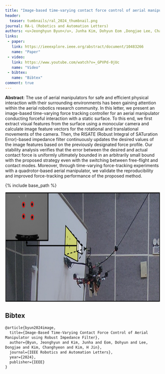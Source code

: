 ```yaml
---
title: "Image-based time-varying contact force control of aerial manipulator using robust impedance filter"
header:
  teaser: tumbnails/ral_2024_thumbnail.png
journal: RA-L (Robotics and Automation Letters)
authors: <u>Jeonghyun Byun</u>, Junha Kim, Dohyun Eom ,Dongjae Lee, Changhyeon Kim, and H. Jin Kim
links:
 - paper:
   link: https://ieeexplore.ieee.org/abstract/document/10483266
   name: "Paper"
 - video:
   link: https://www.youtube.com/watch?v=_GPVPd-0jUc
   name: "Video"
 - bibtex: 
   name: "Bibtex"
comment: true
---
```


**Abstract**: The use of aerial manipulators for safe and efficient physical interaction with their surrounding environments has been gaining attention within the aerial robotics research community. In this letter, we present an image-based time-varying force tracking controller for an aerial manipulator conducting forceful interaction with a static surface. To this end, we first extract visual features from the surface using a monocular camera and calculate image feature vectors for the rotational and translational movements of the camera. Then, the RISATE (Robust Integral of SATuration Error)-based impedance filter continuously updates the desired values of the image features based on the previously designated force profile. Our stability analysis verifies that the error between the desired and actual contact force is uniformly ultimately bounded in an arbitrarily small bound with the proposed strategy even with the switching between free-flight and contact modes. Moreover, through time-varying force-tracking experiments with a quadrotor-based aerial manipulator, we validate the reproducibility and improved force-tracking performance of the proposed method.

{% include base_path %}

<center><img src="/images/tumbnails/ral_2024_thumbnail.png" width="859" height="357"></center>


## Bibtex <a id="bibtex"></a>
```
@article{byun2024image,
  title={Image-Based Time-Varying Contact Force Control of Aerial Manipulator using Robust Impedance Filter},
  author={Byun, Jeonghyun and Kim, Junha and Eom, Dohyun and Lee, Dongjae and Kim, Changhyeon and Kim, H Jin},
  journal={IEEE Robotics and Automation Letters},
  year={2024},
  publisher={IEEE}
}
```
